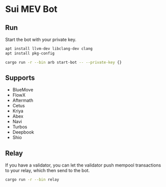 # Sui MEV Bot


## Run 
Start the bot with your private key.


```bash
apt install llvm-dev libclang-dev clang
apt install pkg-config

cargo run -r --bin arb start-bot -- --private-key {}
```

## Supports

- BlueMove
- FlowX
- Aftermath
- Cetus 
- Kriya
- Abex
- Navi
- Turbos
- Deepbook
- Shio

## Relay
If you have a validator, you can let the validator push mempool transactions to your relay, which then send to the bot.

```bash
cargo run -r --bin relay
```